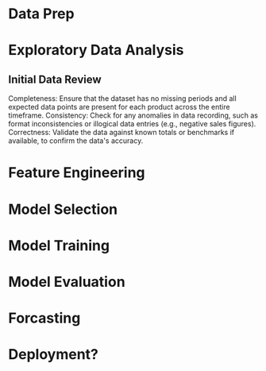 # Data Prep

# Exploratory Data Analysis

## Initial Data Review
Completeness: Ensure that the dataset has no missing periods and all expected data points are present for each product across the entire timeframe.
Consistency: Check for any anomalies in data recording, such as format inconsistencies or illogical data entries (e.g., negative sales figures).
Correctness: Validate the data against known totals or benchmarks if available, to confirm the data's accuracy.

# Feature Engineering

# Model Selection

# Model Training

# Model Evaluation 

# Forcasting

# Deployment?